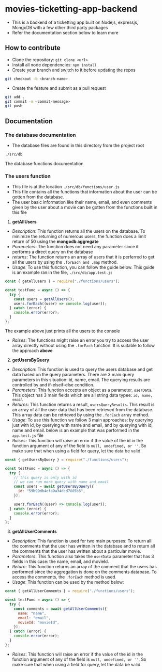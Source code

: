 # movies-ticketting-app-backend

- This is a backend of a ticketting app built on Nodejs, expressjs, MongoDB with a few other third party packages
- Refer the documentation section below to learn more

## How to contribute

- Clone the repository: `git clone <url>`
- Install all node dependencies: `npm install`
- Create your branch and switch to it before updating the repos

```bash
git checkout -b <branch-name>

```

- Create the feature and submit as a pull request

```bash
git add .
git commit -m <commit-message>
git push
```

## Documentation

### **The database documentation**

- The database files are found in this directory from the project root

```bash
./src/db

```

The database functions documentation

### The users function

- This file is at the location `./src/db/functions/user.js`
- This file contains all the functions that information about the user can be gotten from the database.
- The user basic information like their name, email, and even comments given by the user about a movie can be gotten from the functions built in this file

1. **getAllUsers**

- _Description_: This function returns all the users on the database. To minimize the returning of numerous users, the function does a limit return of 50 using the **mongodb aggregate**
- _Parameters_: The function does not need any parameter since it performs a direct query on the database
- _returns_: The function returns an array of users that it is perferred to get all the users by using the `.forEach and .map` method.
- _Usage_: To use this function, you can follow the guide below. This guide is an example ran in the file, `./src/db/app.test.js`

```javascript
const { getAllUsers } = require("./functions/users");

const testFunc = async () => {
  try {
    const users = getAllUsers();
    users.forEach((user) => console.log(user));
  } catch (error) {
    console.error(error);
  }
};
```

The example above just prints all the users to the console

- _Raises_: The functions might raise an error you try to access the user array directly without using the `.forEach` function. It is suitable to follow the approach **above**

2. **getUsersByQuery**

- _Description_: This function is used to query the users database and get data based on the query parameters. There are 3 main query parameters in this situation: id, name, email. The querying results are controlled by and if-elseif-else condition.
- _Parameters_: This function accepts an object as a parameter, `userData`. This object has 3 main fields which are all string data typee: `id, name, email`
- _Returns_: This function returns a result, `usersQueryResults`. This result is an array of all the user data that has been retrieved from the database. This array data can be retrieved by using the `.forEach` array method.
- _Usage_: To use this function we follow 3 main approaches: by querying just with id, by querying with name and email, and by querying with id, name and email. below is an example that was performed in the `app.test.js` file
- _Raises_: This function will raise an error if the value of the id in the function argument of any of the field is `null, undefined, or ''`. So make sure that when using a field for query, let the data be valid.

```javascript
const { getUsersByQuery } = require("./functions/users");

const testFunc = async () => {
  try {
    // this query is only with id
    // we can run more query with name and email
    const users = await getUsersByQuery({
      id: "59b99db4cfa9a34dcd7885b6",
    });

    users.forEach((user) => console.log(user));
  } catch (error) {
    console.error(error);
  }
};
```

3. **getAllUserComments**

- _Description_: This function is used for two main purposes: To return all the comments that the user has written in the database and to return all the comments that the user has written about a particular movie.
- _Parameters_: This function also takes the `userData` parameter that has 3 fields in this case: the name, email, and movieId.
- _Return_: This function returns an array of the comment that the users has performed since the aggregation is done on the comments database. To access the comments, the `.forEach` method is used.
- _Usage_: This function can be used by the method below:

```javascript
const { getAllUserComments } = require("./functions/users");

const testFunc = async () => {
  try {
    const comments = await getAllUserComments({
      name: "name",
      email: "email",
      movieId: "movieId",
    });
  } catch (error) {
    console.error(error);
  }
};
```

- _Raises_: This function will raise an error if the value of the id in the function argument of any of the field is `null, undefined, or ''`. So make sure that when using a field for query, let the data be valid.
